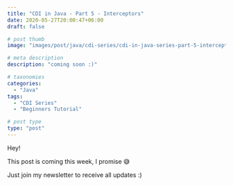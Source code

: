 ```yaml
---
title: "CDI in Java - Part 5 - Interceptors"
date: 2020-05-27T20:00:47+06:00
draft: false

# post thumb
image: "images/post/java/cdi-series/cdi-in-java-series-part-5-interceptors.png"

# meta description
description: "coming soon :)"

# taxonomies
categories: 
  - "Java"
tags:
  - "CDI Series"
  - "Beginners Tutorial"

# post type
type: "post"
---
```


Hey!

This post is coming this week, I promise 😅

Just join my newsletter to receive all updates :)